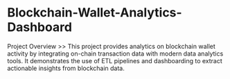 # Blockchain-Wallet-Analytics-Dashboard
Project Overview >>
This project provides analytics on blockchain wallet activity by integrating on-chain transaction data with modern data analytics tools. It demonstrates the use of ETL pipelines and dashboarding to extract actionable insights from blockchain data.
